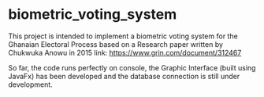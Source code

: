 # biometric_voting_system
This project is intended to implement a biometric voting system for the Ghanaian Electoral Process based on a Research paper written by Chukwuka Anowu in 2015
link: https://www.grin.com/document/312467

So far, the code runs perfectly on console, the Graphic Interface (built using JavaFx) has been developed and the database connection is still under development. 
